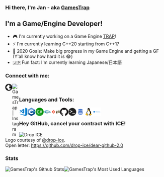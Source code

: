 ### Hi there, I'm Jan - aka [GamesTrap][website]

## I'm a Game/Engine Developer!
- 🎮 I'm currently working on a Game Engine [TRAP][enginewebsite]!
- ⚡ I'm currently learning C++20 starting from C++17
- 🥅 2020 Goals: Make big progress in my Game Engine and getting a GF (Y'all know how hard it is 😂)
- 🇯🇵 Fun fact: I'm currently learning Japanese/日本語

### Connect with me:

[<img align="left" alt="GamesTrap | Website" width="22px" src="https://raw.githubusercontent.com/iconic/open-iconic/master/svg/globe.svg"></img>][website]
[<img align="left" alt="GamesTrap | Instagram" width="22px" src="https://cdn.jsdelivr.net/npm/simple-icons@v3/icons/instagram.svg"></img>][instagram]

<br />

### Languages and Tools:

<img align="left" alt="Visual Studio" width="26px" src="https://raw.githubusercontent.com/github/explore/80688e429a7d4ef2fca1e82350fe8e3517d3494d/topics/visual-studio-code/visual-studio-code.png" />
<img align="left" alt="C++" width="26px" src="https://raw.githubusercontent.com/github/explore/80688e429a7d4ef2fca1e82350fe8e3517d3494d/topics/cpp/cpp.png"></img>
<img align="left" alt="C#" width="26px" src="https://raw.githubusercontent.com/github/explore/80688e429a7d4ef2fca1e82350fe8e3517d3494d/topics/csharp/csharp.png"></img>
<img align="left" alt="OpenGL" width="26px" src="https://raw.githubusercontent.com/github/explore/80688e429a7d4ef2fca1e82350fe8e3517d3494d/topics/opengl/opengl.png"></img>
<img align="left" alt="Git" width="26px" src="https://raw.githubusercontent.com/github/explore/80688e429a7d4ef2fca1e82350fe8e3517d3494d/topics/git/git.png"></img>
<img align="left" alt="Github" width="26px" src="https://raw.githubusercontent.com/github/explore/78df643247d429f6cc873026c0622819ad797942/topics/github/github.png"></img>
<img align="left" alt="Terminal" width="26px" src="https://raw.githubusercontent.com/github/explore/d92924b1d925bb134e308bd29c9de6c302ed3beb/topics/terminal/terminal.png"></img>
<img align="left" alt="Oracle SQL" width="26px" src="https://raw.githubusercontent.com/github/explore/80688e429a7d4ef2fca1e82350fe8e3517d3494d/topics/sql/sql.png"></img>
<img align="left" alt="Linux" width="26px" src="https://raw.githubusercontent.com/github/explore/80688e429a7d4ef2fca1e82350fe8e3517d3494d/topics/linux/linux.png"></img>
<img align="left" alt="Windows" width="26px" src="https://raw.githubusercontent.com/github/explore/80688e429a7d4ef2fca1e82350fe8e3517d3494d/topics/windows/windows.png"></img>

<br />

### Hey GitHub, cancel your contract with ICE!

<img src="https://avatars2.githubusercontent.com/u/58058809?s=460&u=98d5957de9ace30ae6db75da31767eabdf9f3f6a&v=4" alt="Drop ICE" width="200px" height="200px"></img>  
Logo courtesy of [@drop-ice](https://github.com/drop-ice/).  
Open letter: https://github.com/drop-ice/dear-github-2.0

### Stats

<img align="left" alt="GamesTrap's Github Stats" src="https://github-readme-stats.vercel.app/api?username=GamesTrap&show_icons=true&count_private=true&hide_border=true"></img><img align="left" alt="GamesTrap's Most Used Languages" src="https://github-readme-stats.vercel.app/api/top-langs/?username=GamesTrap&layout=compact&hide_border=true&count_private=true"></img>

[enginewebsite]: https://gamestrap.github.io/TRAP
[website]: https://janschuerkamp.4lima.de/
[instagram]: https://www.instagram.com/gamestraplive/
